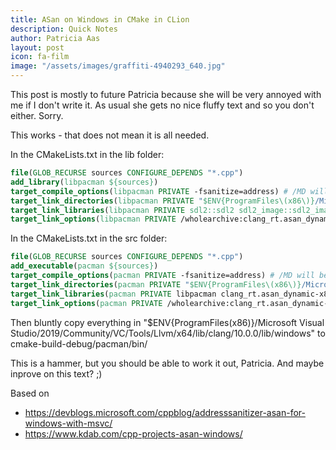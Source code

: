 ```yaml
---
title: ASan on Windows in CMake in CLion
description: Quick Notes
author: Patricia Aas
layout: post
icon: fa-film
image: "/assets/images/graffiti-4940293_640.jpg"
---
```


This post is mostly to future Patricia because she will be very annoyed with me if I don't write it. As usual she gets no nice fluffy text and so you don't either. Sorry.

This works - that does not mean it is all needed.

In the CMakeLists.txt in the lib folder:

``` cmake
file(GLOB_RECURSE sources CONFIGURE_DEPENDS "*.cpp")
add_library(libpacman ${sources})
target_compile_options(libpacman PRIVATE -fsanitize=address) # /MD will be used implicitly
target_link_directories(libpacman PRIVATE "$ENV{ProgramFiles\(x86\)}/Microsoft Visual Studio/2019/Community/VC/Tools/Llvm/x64/lib/clang/10.0.0/lib/windows")
target_link_libraries(libpacman PRIVATE sdl2::sdl2 sdl2_image::sdl2_image clang_rt.asan_dynamic-x86_64 clang_rt.asan_dynamic_runtime_thunk-x86_64)
target_link_options(libpacman PRIVATE /wholearchive:clang_rt.asan_dynamic_runtime_thunk-x86_64.lib /wholearchive:clang_rt.asan_dynamic-x86_64.lib)
```

In the CMakeLists.txt in the src folder:
``` cmake
file(GLOB_RECURSE sources CONFIGURE_DEPENDS "*.cpp")
add_executable(pacman ${sources})
target_compile_options(pacman PRIVATE -fsanitize=address) # /MD will be used implicitly
target_link_directories(pacman PRIVATE "$ENV{ProgramFiles\(x86\)}/Microsoft Visual Studio/2019/Community/VC/Tools/Llvm/x64/lib/clang/10.0.0/lib/windows")
target_link_libraries(pacman PRIVATE libpacman clang_rt.asan_dynamic-x86_64 clang_rt.asan_dynamic_runtime_thunk-x86_64)
target_link_options(pacman PRIVATE /wholearchive:clang_rt.asan_dynamic-x86_64.lib /wholearchive:clang_rt.asan_dynamic_runtime_thunk-x86_64.lib)
```
Then bluntly copy everything in "$ENV{ProgramFiles\(x86\)}/Microsoft Visual Studio/2019/Community/VC/Tools/Llvm/x64/lib/clang/10.0.0/lib/windows" to cmake-build-debug/pacman/bin/

This is a hammer, but you should be able to work it out, Patricia. And maybe inprove on this text? ;)

Based on 
* https://devblogs.microsoft.com/cppblog/addresssanitizer-asan-for-windows-with-msvc/
* https://www.kdab.com/cpp-projects-asan-windows/